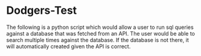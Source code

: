 # Dodgers-Test
The following is a python script which would allow a user to run sql queries against a database that was fetched from an API. The user would be able to search multiple times against the database. If the database is not there, it will automatically created given the API is correct.

